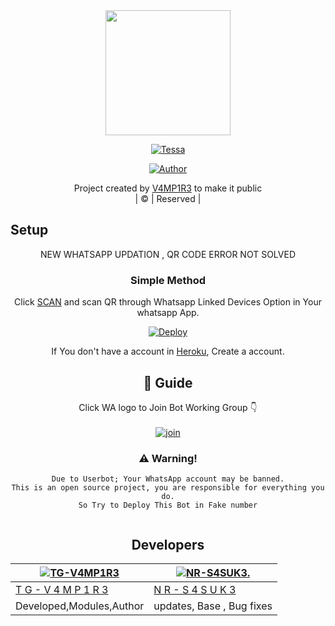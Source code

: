 
<div align="center">
  <img border-radius: 15px src="https://telegra.ph/file/4cbcc22151697f6dfb3d0.jpg/u/83164448?v=4" width="200" height="200"/>
  <p align="center">
<a href="#"><img title="Tessa" src="https://img.shields.io/badge/Tessa-green?colorA=%23ff0000&colorB=%23017e40&style=for-the-badge"></a>
</p>
  <p align="center">
<a href="https://github.com/TG-V4MP1R3"><img title="Author" src="https://img.shields.io/badge/Author-V4MP1R3-dqz?color=blue&style=for-the-badge&logo=whatsapp"></a>
</p>
</div>
<p align="center">
Project created by <a href="https://github.com/V4MP1R3">V4MP1R3</a> to make it public
    <br>
       | © |
        Reserved |
    <br> 

 ## Setup
<div align="center">
  
 NEW WHATSAPP UPDATION , QR CODE ERROR NOT SOLVED

  ### Simple Method
  
Click [SCAN](https://replit.com/@nexusNw/Md-Scanner?outputonly=1&lite=1) and scan QR through Whatsapp Linked Devices Option in Your whatsapp App.
  
[![Deploy](https://www.herokucdn.com/deploy/button.svg)](https://heroku.com/deploy?template=https://github.com/TG-V4MP1R3/Tessa-Whatsapp-Bot)   
  
 If You don't have a account in [Heroku](https://signup.heroku.com/), Create a account.

<!--
[![Run on Repl.it](https://replit.com/badge/github/TG-V4MP1R3/Tessa-Whatsapp-Bot)](https://replit.com/@Nightbot2O/baileys-qr)

[![Deploy](https://www.herokucdn.com/deploy/button.svg)](https://heroku.com/deploy?template=https://github.com/TG-V4MP1R3/Tessa-Whatsapp-Bot) -->
  
  
## 📢 Guide
Click WA logo to Join Bot Working Group 👇
    <br>
<br>
  [![join](https://github.com/Alien-alfa/PublicBot/blob/main/wlogo.svg.png)](https://chat.whatsapp.com/BT0nNPBthyFI)
  <div align="center">
    
### ⚠️ Warning! 
```
Due to Userbot; Your WhatsApp account may be banned.
This is an open source project, you are responsible for everything you do.
So Try to Deploy This Bot in Fake number
  
```
  
  ##  Developers
  <div align="center">
  
| [![TG-V4MP1R3](https://github.com/TG-V4MP1R3.png?size=200)](https://github.com/TG-V4MP1R3) |[![NR-S4SUK3.](https://github.com/NR-S4SUK3.png?size=200)](https://github.com/NR-S4SUK3) |
|----|----|
| [T G - V 4 M P 1 R 3](https://github.com/TG-V4MP1R3) | [N R - S 4 S U K 3](https://github.com/NR-S4SUK3) | 
|    Developed,Modules,Author  |      updates, Base , Bug fixes   |
